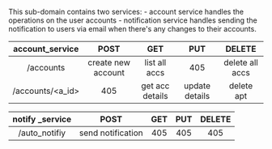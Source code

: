 This sub-domain contains two services:
    - account service handles the operations on the user accounts
    - notification service handles sending the notification to users via email when there's any changes to their accounts.

|      account_service    |          POST          |       GET       |       PUT      |      DELETE     |
|:-----------------------:|:----------------------:|:---------------:|:--------------:|:---------------:|
|       /accounts         | create new account     |  list all accs  |       405      | delete all accs |
|     /accounts/<a_id>    |           405          | get acc details | update details |    delete apt   |


|      notify _service    |          POST          |       GET       |       PUT      |      DELETE     |
|:-----------------------:|:----------------------:|:---------------:|:--------------:|:---------------:|
|       /auto_notifiy     |   send notification    |       405       |       405      |        405      |

